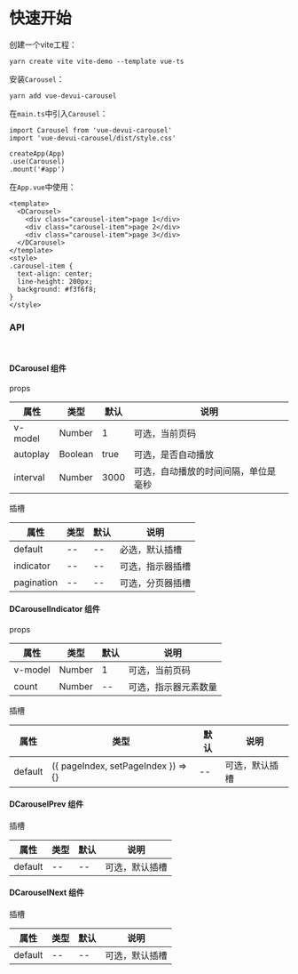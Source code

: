 # 快速开始

创建一个vite工程：

```
yarn create vite vite-demo --template vue-ts
```

安装`Carousel`：
```
yarn add vue-devui-carousel
```

在`main.ts`中引入`Carousel`：
```
import Carousel from 'vue-devui-carousel'
import 'vue-devui-carousel/dist/style.css'

createApp(App)
.use(Carousel)
.mount('#app')
```

在`App.vue`中使用：

```vue
<template>
  <DCarousel>
    <div class="carousel-item">page 1</div>
    <div class="carousel-item">page 2</div>
    <div class="carousel-item">page 3</div>
  </DCarousel>
</template>
<style>
.carousel-item {
  text-align: center;
  line-height: 200px;
  background: #f3f6f8;
}
</style>
```

### API

<br>

#### DCarousel 组件

props

| 属性    | 类型   | 默认 | 说明           |
| ------- | ------ | ---- | -------------- |
| v-model | Number | 1    | 可选，当前页码 |
| autoplay | Boolean | true    | 可选，是否自动播放 |
| interval | Number | 3000    | 可选，自动播放的时间间隔，单位是毫秒 |

插槽

| 属性    | 类型   | 默认 | 说明           |
| ------- | ------ | ---- | -------------- |
| default | -- | --    | 必选，默认插槽 |
| indicator | -- | --    | 可选，指示器插槽 |
| pagination | -- | --    | 可选，分页器插槽 |

#### DCarouselIndicator 组件

props

| 属性    | 类型   | 默认 | 说明           |
| ------- | ------ | ---- | -------------- |
| v-model | Number | 1    | 可选，当前页码 |
| count | Number | --    | 可选，指示器元素数量 |

插槽

| 属性    | 类型   | 默认 | 说明           |
| ------- | ------ | ---- | -------------- |
| default | ({ pageIndex, setPageIndex }) => {} | --    | 可选，默认插槽 |

#### DCarouselPrev 组件

插槽

| 属性    | 类型   | 默认 | 说明           |
| ------- | ------ | ---- | -------------- |
| default | -- | --    | 可选，默认插槽 |

#### DCarouselNext 组件

插槽

| 属性    | 类型   | 默认 | 说明           |
| ------- | ------ | ---- | -------------- |
| default | -- | --    | 可选，默认插槽 |
